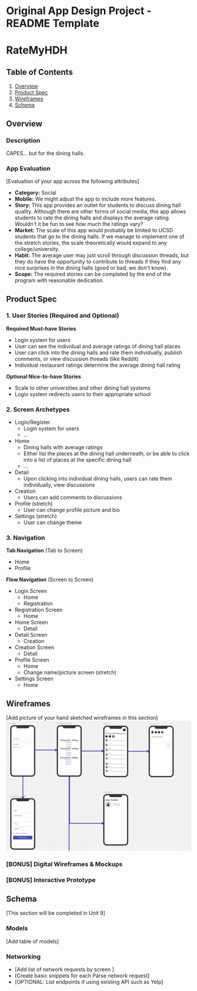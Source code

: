 Original App Design Project - README Template
===

# RateMyHDH

## Table of Contents
1. [Overview](#Overview)
1. [Product Spec](#Product-Spec)
1. [Wireframes](#Wireframes)
2. [Schema](#Schema)

## Overview
### Description
CAPES... but for the dining halls.

### App Evaluation
[Evaluation of your app across the following attributes]
- **Category:** Social
- **Mobile:** We might adjust the app to include more features.
- **Story:** This app provides an outlet for students to discuss dining hall quality. Although there are other forms of social media, this app allows students to rate the dining halls and displays the average rating. Wouldn't it be fun to see how much the ratings vary?
- **Market:** The scale of this app would probably be limited to UCSD students that go to the dining halls. If we manage to implement one of the stretch stories, the scale theoretically would expand to any college/university.
- **Habit:** The average user may just scroll through discussion threads, but they do have the opportunity to contribute to threads if they find any nice surprises in the dining halls (good or bad, we don't know).
- **Scope:** The required stories can be completed by the end of the program with reasonable dedication.

## Product Spec

### 1. User Stories (Required and Optional)

**Required Must-have Stories**

* Login system for users
* User can see the individual and average ratings of dining hall places
* User can click into the dining halls and rate them individually, publish comments, or view discussion threads (like Reddit)
* Individual restaurant ratings determine the average dining hall rating

**Optional Nice-to-have Stories**

* Scale to other universities and other dining hall systems
* Login system redirects users to their appropriate school

### 2. Screen Archetypes

* Login/Register
   * Login system for users
   * ...
* Home
   * Dining halls with average ratings
   * Either list the places at the dining hall underneath, or be able to click into a list of places at the specific dining hall
   * ...
* Detail
    * Upon clicking into individual dining halls, users can rate them individually, view discussions
* Creation
    * Users can add comments to discussions
* Profile (stretch)
    * User can change profile picture and bio
* Settings (stretch)
    * User can change theme

### 3. Navigation

**Tab Navigation** (Tab to Screen)

* Home
* Profile

**Flow Navigation** (Screen to Screen)

* Login Screen
    * Home
    * Registration
* Registration Screen
    * Home
* Home Screen
    * Detail
* Detail Screen
    * Creation
* Creation Screen
    * Detail
* Profile Screen
    * Home
    * Change name/picture screen (stretch)
* Settings Screen
    * Home

## Wireframes
[Add picture of your hand sketched wireframes in this section]
<img src="wireframe_img1.png" width=600>

### [BONUS] Digital Wireframes & Mockups

### [BONUS] Interactive Prototype

## Schema 
[This section will be completed in Unit 9]
### Models
[Add table of models]
### Networking
- [Add list of network requests by screen ]
- [Create basic snippets for each Parse network request]
- [OPTIONAL: List endpoints if using existing API such as Yelp]
